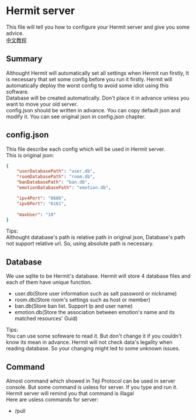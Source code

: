 # Hermit server
This file will tell you how to configure your Hermit server and give you some advice.  
[中文教程](README-zh.md)  

## Summary
Althought Hermit will automatically set all settings when Hermit run firstly, It is necessary that set some config before you run it firstly. Hermit will automatically deploy the worst config to avoid some idiot using this software.  
Database will be created automatically. Don't place it in advance unless you want to move your old server.  
config.json should be written in advance. You can copy default json and modify it. You can see original json in config.json chapter.

## config.json
This file describe each config which will be used in Hermit server.  
This is original json:  

```json
{
    "userDatabasePath": "user.db",
    "roomDatabasePath": "room.db",
    "banDatabasePath": "ban.db",
    "emotionDatabasePath": "emotion.db",

    "ipv4Port": "8686",
    "ipv6Port": "6161",
    
    "maxUser": "10"
}
```

Tips:  
Althought database's path is relative path in original json, Database's path not support relative url. So, using absolute path is necessary.

## Database
We use sqlite to be Hermit's database. Hermit will store 4 database files and each of them have unique function.

* user.db\(Store user information such as salt password or nickname\)
* room.db\(Store room's settings such as host or member\)
* ban.db\(Store ban list. Support Ip and user name\)
* emotion.db\(Store the association between emotion's name and its matched resources' Guid\)

Tips:  
You can use some sofeware to read it. But don't change it if you couldn't know its mean in advance. Hermit will not check data's legality when reading database. So your changing might led to some unknown issues.  

## Command
Almost command which showed in Teji Protocol can be used in server console. But some command is usless for server. If you type and run it. Hermit server will remind you that command is illagal  
Here are usless commands for server:  
* /pull
